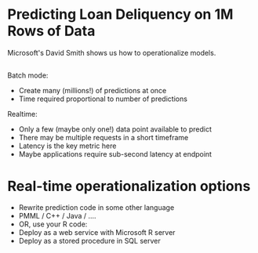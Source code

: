 # Predicting Loan Deliquency on 1M Rows of Data

Microsoft's David Smith shows us how to operationalize models.

## 

Batch mode:

* Create many (millions!) of predictions at once
* Time required proportional to number of predictions

Realtime:

* Only a few (maybe only one!) data point available to predict
* There may be multiple requests in a short timeframe
* Latency is the key metric here
* Maybe applications require sub-second latency at endpoint

# Real-time operationalization options

* Rewrite prediction code in some other language
* PMML / C++ / Java / ....
* OR, use your R code:
* Deploy as a web service with Microsoft R server
* Deploy as a stored procedure in SQL server

